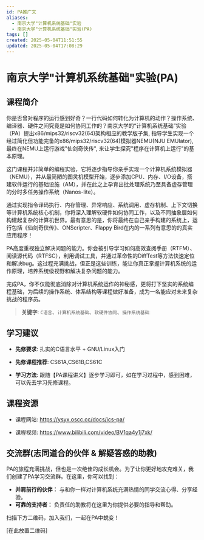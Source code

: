 ```yaml
---
id: PA推广文
aliases:
  - 南京大学"计算机系统基础"实验
  - 南京大学"计算机系统基础"实验(PA)
tags: []
created: 2025-05-04T11:51:55
updated: 2025-05-04T17:08:29
---
```

# 南京大学"计算机系统基础"实验(PA)
## 课程简介 
你是否曾对程序的运行感到好奇？一行代码如何转化为计算机的动作？操作系统、编译器、硬件之间究竟是如何协同工作的？南京大学的“计算机系统基础”实验（PA）提出x86/mips32/riscv32(64)架构相应的教学版子集, 指导学生实现一个经过简化但功能完备的x86/mips32/riscv32(64)模拟器NEMU(NJU EMUlator), 最终在NEMU上运行游戏"仙剑奇侠传", 来让学生探究"程序在计算机上运行"的基本原理。

这门课程并非简单的编程实验，它将逐步指导你亲手实现一个计算机系统模拟器（NEMU），并从最简陋的图灵机模型开始，逐步添加CPU、内存、I/O设备，搭建软件运行的基础设施（AM），并在此之上孕育出批处理系统乃至具备虚存管理的分时多任务操作系统（Nanos-lite）。

通过实现指令译码执行、内存管理、异常响应、系统调用、虚存机制、上下文切换等计算机系统核心机制，你将深入理解软硬件如何协同工作，以及不同抽象层如何构建起复杂的计算机世界。最有意思的是，你将最终在自己亲手构建的系统上，运行包括《仙剑奇侠传》、ONScripter、Flappy Bird在内的一系列有意思的的真实应用程序！

PA高度重视独立解决问题的能力。你会被引导学习如何高效查阅手册（RTFM）、阅读源代码（RTFSC），利用调试工具，并通过革命性的DiffTest等方法快速定位和解决bug。这过程充满挑战，但正是这些训练，能让你真正掌握计算机系统的运作原理，培养系统级视野和解决复杂问题的能力。

完成PA，你不仅能彻底消除对计算机系统运作的神秘感，更将打下坚实的系统编程基础，为后续的操作系统、体系结构等课程做好准备，成为一名能应对未来复杂挑战的程序员。  

> **关键字**: `C语言`、`计算机系统基础`、`软硬件协同`、`操作系统基础`

## 学习建议
* **先修要求**: 扎实的C语言水平 + GNU/Linux入门

* **先修课程推荐**: CS61A,CS61B,CS61C

* **学习方法**: 跟随【PA课程讲义】逐步学习即可，如在学习过程中，感到困难，可以先去学习先修课程。

## 课程资源
* 课程网站: https://ysyx.oscc.cc/docs/ics-pa/  

* 课程视频: https://www.bilibili.com/video/BV1qa4y1j7xk/  

## 交流群(志同道合的伙伴 & 解疑答惑的助教)
PA的旅程充满挑战，但也是一次绝佳的成长机会。为了让你更好地攻克难关，我们创建了PA学习交流群。在这里，你可以找到：
*   **并肩前行的伙伴：** 与和你一样对计算机系统充满热情的同学交流心得、分享经验。
*   **可靠的支持者：** 负责任的助教将在这里为你提供必要的指导和帮助。

扫描下方二维码，加入我们，一起在PA中蜕变！

[在此放置二维码]
